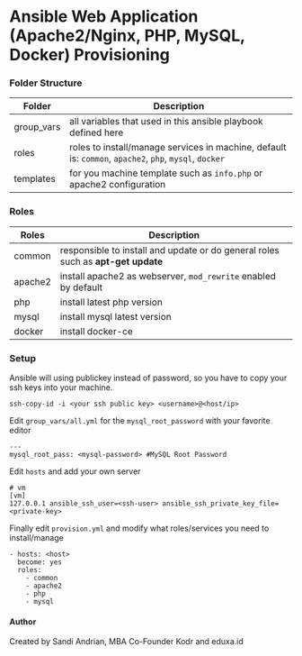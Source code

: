 # Ansible Web Application (Apache2/Nginx, PHP, MySQL, Docker) Provisioning

### Folder Structure
|  Folder | Description  |
|-|-|
| group_vars  | all variables that used in this ansible playbook defined here  |
|  roles |  roles to install/manage services in machine, default is: `common`, `apache2`, `php`, `mysql`, `docker` |
| templates  | for you machine template such as `info.php` or apache2 configuration  |

### Roles
|  Roles | Description  |
|-|-|
| common  | responsible to install and update or do general roles such as **apt-get update**  |
|  apache2 |  install apache2 as webserver, `mod_rewrite` enabled by default |
| php  | install latest php version  |
| mysql | install mysql latest version |
| docker | install docker-ce |

### Setup
Ansible will using publickey instead of password, so you have to copy your ssh keys into your machine. 
```
ssh-copy-id -i <your ssh public key> <username>@<host/ip>
```

Edit `group_vars/all.yml` for the `mysql_root_password` with your favorite editor
```
---
mysql_root_pass: <mysql-password> #MySQL Root Password
```

Edit `hosts` and add your own server
```
# vm
[vm]
127.0.0.1 ansible_ssh_user=<ssh-user> ansible_ssh_private_key_file=<private-key>
```
Finally edit `provision.yml` and modify what roles/services you need to install/manage
```
- hosts: <host>
  become: yes
  roles: 
    - common
    - apache2
    - php
    - mysql
```


#### Author
Created by Sandi Andrian, MBA 
Co-Founder Kodr and eduxa.id